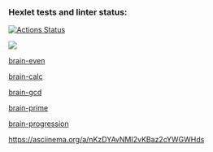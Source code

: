 ### Hexlet tests and linter status:
[![Actions Status](https://github.com/znammikhail/python-project-lvl1/workflows/hexlet-check/badge.svg)](https://github.com/znammikhail/python-project-lvl1/actions)

<a href="https://codeclimate.com/github/znammikhail/python-project-lvl1/maintainability"><img src="https://api.codeclimate.com/v1/badges/3fa1fa0311b59fea490e/maintainability" /></a>

<a href="https://asciinema.org/a/nKzDYAvNMI2vKBaz2cYWGWHds">brain-even</a>

<a href="https://asciinema.org/a/fq1CHKg12z1M901kc04UwfslY">brain-calc</a>

<a href="https://asciinema.org/a/4kzxyYEO5m9DxzJKllObPoSD7">brain-gcd</a>

<a href="https://asciinema.org/a/YYXG604fR23TVLsHwHvJNF0Rf">brain-prime</a>

<a href="https://asciinema.org/a/qV4mfajhu4iA7P4e1TJcaDxCU">brain-progression</a>

https://asciinema.org/a/nKzDYAvNMI2vKBaz2cYWGWHds
